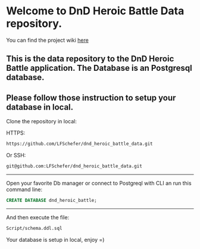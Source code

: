 # Welcome to DnD Heroic Battle Data repository.
You can find the project wiki [here](https://github.com/LFSchefer/dnd_heroic_battle/wiki)

## This is the data repository to the DnD Heroic Battle application. The Database is an **Postgresql database**.

Please follow those instruction to setup your database in local.
---
Clone the repository in local:

HTTPS:
```txt
https://github.com/LFSchefer/dnd_heroic_battle_data.git
```

Or SSH:
```txt
git@github.com:LFSchefer/dnd_heroic_battle_data.git
```
---
Open your favorite Db manager or connect to Postgreql with CLI an run this command line:
```sql
CREATE DATABASE dnd_heroic_battle;
```
---
And then execute the file: 
```txt
Script/schema.ddl.sql
```

Your database is setup in local, enjoy =)
